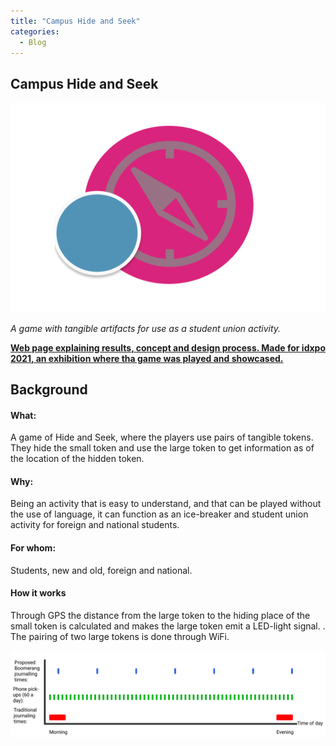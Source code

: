 ```yaml
---
title: "Campus Hide and Seek"
categories:
  - Blog
---
```

## Campus Hide and Seek

 ![1](/assets/images/chs-logo-2.png)

*A game with tangible artifacts for use as a student union activity.*

**[Web page explaining results, concept and design process. Made for idxpo 2021, an exhibition where tha game was played and showcased.](http://idxpo.se/current/group_8/index.html)**


## Background

#### What:
A game of Hide and Seek, where the players use pairs of tangible tokens. They hide the small token and use the large token to get information as of the location of the hidden token.

#### Why:
Being an activity that is easy to understand, and that can be played without the use of language, it can function as an ice-breaker and student union activity for foreign and national students.

#### For whom:
Students, new and old, foreign and national.

#### How it works
Through GPS the distance from the large token to the hiding place of the small token is calculated and makes the large token emit a LED-light signal. . The pairing of two large tokens is done through WiFi. 

 ![1](/assets/images/bgvisual.png)
 
